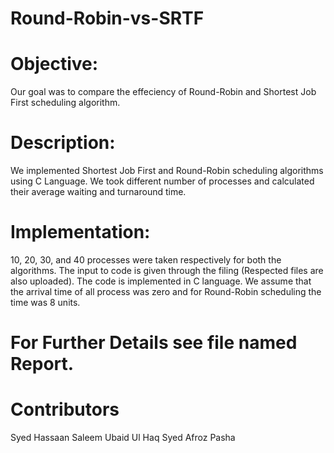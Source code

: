 # Round-Robin-vs-SRTF

# Objective: 
Our goal was to compare the effeciency of Round-Robin and Shortest Job First scheduling algorithm. 

# Description:
We implemented Shortest Job First and Round-Robin scheduling algorithms using C Language. We took 
different number of processes and calculated their average waiting and turnaround time.

# Implementation:
10, 20, 30, and 40 processes were taken respectively for both the algorithms. The input to code is 
given through the filing (Respected files are also uploaded). The code is implemented in C language. 
We assume that the arrival time of all process was zero and for Round-Robin scheduling the time was 
8 units.    
     
# For Further Details see file named Report.


# Contributors
Syed Hassaan Saleem
Ubaid Ul Haq
Syed Afroz Pasha 